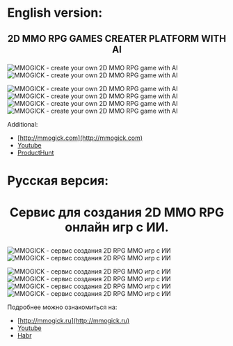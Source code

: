 # English version:

## <p align="center">2D MMO RPG GAMES CREATER PLATFORM WITH AI</p> 
![MMOGICK - create your own 2D MMO RPG game with AI](https://github.com/webrobot1/webrobot1/assets/20768848/2d102102-7edb-45ca-bcea-c01ca5e62880)
![MMOGICK - create your own 2D MMO RPG game with AI](https://github.com/webrobot1/webrobot1/assets/20768848/82d0aad2-7abc-4979-bd8f-c8c6a60ea70d)

![MMOGICK - create your own 2D MMO RPG game with AI](https://github.com/webrobot1/webrobot1/assets/20768848/5e2e8606-e99e-4031-ad72-a485f10408d1)
![MMOGICK - create your own 2D MMO RPG game with AI](https://github.com/webrobot1/webrobot1/assets/20768848/07b0aaf7-ab4d-4f62-b941-1591dd6133f9)
![MMOGICK - create your own 2D MMO RPG game with AI](https://github.com/webrobot1/webrobot1/assets/20768848/9ea65b1e-e528-4924-bd5c-33ffd64b6e46)
![MMOGICK - create your own 2D MMO RPG game with AI](https://github.com/webrobot1/webrobot1/assets/20768848/93c2712c-893a-4c84-b58e-d4fa1c6937ea)


Additional:
+ [http://mmogick.com](http://mmogick.com)
+ [Youtube](https://www.youtube.com/@mmogick_en)
+ [ProductHunt](https://www.producthunt.com/products/api-server-for-2d-mmo-rpg-online-games)

# Русская версия:
# <p align="center">Сервис для создания 2D MMO RPG онлайн игр с ИИ.</p> 
![MMOGICK - сервис создания 2D RPG MMO игр с ИИ](https://github.com/webrobot1/webrobot1/assets/20768848/90de6346-2700-41a9-88aa-06ba9450a4a5)
![MMOGICK - сервис создания 2D RPG MMO игр с ИИ](https://github.com/webrobot1/webrobot1/assets/20768848/e4d1c496-fbe1-47cd-8a69-b6d4873e965f)

![MMOGICK - сервис создания 2D RPG MMO игр с ИИ](https://github.com/webrobot1/webrobot1/assets/20768848/688c3a47-e9c2-4ab5-8c73-46cac087ddae)
![MMOGICK - сервис создания 2D RPG MMO игр с ИИ](https://github.com/webrobot1/webrobot1/assets/20768848/0c44684a-a598-464c-b354-78e57e1cea78)
![MMOGICK - сервис создания 2D RPG MMO игр с ИИ](https://github.com/webrobot1/webrobot1/assets/20768848/d0222b07-f7d4-4cfb-8b03-47f4a15be557)
![MMOGICK - сервис создания 2D RPG MMO игр с ИИ](https://github.com/webrobot1/webrobot1/assets/20768848/2be42cc0-c4cc-4b94-b14a-b7604de326c0)


Подробнее можно ознакомиться на:
+ [http://mmogick.ru](http://mmogick.ru)
+ [Youtube](https://www.youtube.com/@mmogick_ru)
+ [Habr](https://habr.com/ru/users/webrobot/posts/)

